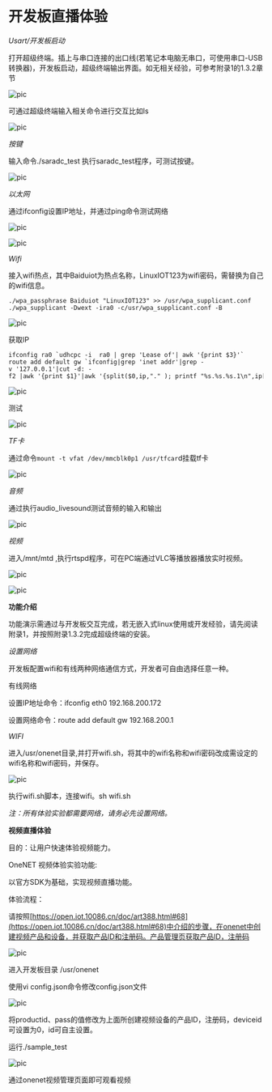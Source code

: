 # 开发板直播体验

*Usart/开发板启动*

打开超级终端。插上与串口连接的出口线(若笔记本电脑无串口，可使用串口-USB转换器)，开发板启动，超级终端输出界面。如无相关经验，可参考附录1的1.3.2章节

![pic](/images/vedio-image/开发板直播体验01.png)

可通过超级终端输入相关命令进行交互比如ls

![pic](/images/vedio-image/开发板直播体验02.png)

*按键*

输入命令./saradc_test 执行saradc_test程序，可测试按键。

![pic](/images/vedio-image/开发板直播体验03.png)

*以太网*

通过ifconfig设置IP地址，并通过ping命令测试网络

![pic](/images/vedio-image/开发板直播体验04.png)

![pic](/images/vedio-image/开发板直播体验05.png)

*Wifi*

接入wifi热点，其中Baiduiot为热点名称，LinuxIOT123为wifi密码，需替换为自己的wifi信息。

```
./wpa_passphrase Baiduiot "LinuxIOT123" >> /usr/wpa_supplicant.conf
./wpa_supplicant -Dwext -ira0 -c/usr/wpa_supplicant.conf -B
```

![pic](/images/vedio-image/开发板直播体验06.png)

获取IP

```
ifconfig ra0 `udhcpc -i  ra0 | grep 'Lease of'| awk '{print $3}'`
route add default gw `ifconfig|grep 'inet addr'|grep -v '127.0.0.1'|cut -d: -f2 |awk '{print $1}'|awk '{split($0,ip,"." ); printf "%s.%s.%s.1\n",ip[1],ip[2],ip[3] }'`
```

![pic](/images/vedio-image/开发板直播体验07.png)

测试

![pic](/images/vedio-image/开发板直播体验08.png)

*TF卡*

通过命令```mount -t vfat /dev/mmcblk0p1 /usr/tfcar```d挂载tf卡

![pic](/images/vedio-image/开发板直播体验09.png)

*音频*

通过执行audio_livesound测试音频的输入和输出

![pic](/images/vedio-image/开发板直播体验10.png)

*视频*

进入/mnt/mtd ,执行rtspd程序，可在PC端通过VLC等播放器播放实时视频。

![pic](/images/vedio-image/开发板直播体验11.png)

![pic](/images/vedio-image/开发板直播体验12.png)

**功能介绍**

功能演示需通过与开发板交互完成，若无嵌入式linux使用或开发经验，请先阅读附录1，并按照附录1.3.2完成超级终端的安装。

*设置网络*

开发板配置wifi和有线两种网络通信方式，开发者可自由选择任意一种。

有线网络

设置IP地址命令：ifconfig eth0 192.168.200.172

设置网络命令：route add default gw 192.168.200.1  

*WIFI*

进入/usr/onenet目录,并打开wifi.sh，将其中的wifi名称和wifi密码改成需设定的wifi名称和wifi密码，并保存。

![pic](/images/vedio-image/开发板直播体验13.png)

执行wifi.sh脚本，连接wifi。sh wifi.sh

*注：所有体验实验都需要网络，请务必先设置网络。*

**视频直播体验**

目的：让用户快速体验视频能力。

OneNET 视频体验实验功能:

以官方SDK为基础，实现视频直播功能。

体验流程：

请按照[https://open.iot.10086.cn/doc/art388.html#68](https://open.iot.10086.cn/doc/art388.html#68)中介绍的步骤，在onenet中创建视频产品和设备，并获取产品ID和注册码。产品管理页获取产品ID，注册码

![pic](/images/vedio-image/开发板直播体验14.png)

进入开发板目录 /usr/onenet

使用vi config.json命令修改config.json文件

![pic](/images/vedio-image/开发板直播体验15.png)

将productid、pass的值修改为上面所创建视频设备的产品ID，注册码，deviceid可设置为0，id可自主设置。

运行./sample_test

![pic](/images/vedio-image/开发板直播体验16.png)

通过onenet视频管理页面即可观看视频
